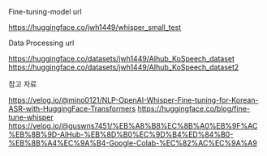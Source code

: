 Fine-tuning-model url

https://huggingface.co/jwh1449/whisper_small_test

Data Processing url

https://huggingface.co/datasets/jwh1449/AIhub_KoSpeech_dataset
https://huggingface.co/datasets/jwh1449/AIhub_KoSpeech_dataset2

참고 자료

https://velog.io/@mino0121/NLP-OpenAI-Whisper-Fine-tuning-for-Korean-ASR-with-HuggingFace-Transformers
https://huggingface.co/blog/fine-tune-whisper
https://velog.io/@guswns7451/%EB%A8%B8%EC%8B%A0%EB%9F%AC%EB%8B%9D-AIHub-%EB%8D%B0%EC%9D%B4%ED%84%B0-%EB%8B%A4%EC%9A%B4-Google-Colab-%EC%82%AC%EC%9A%A9
